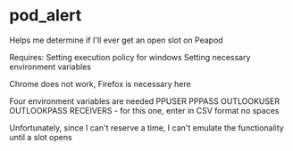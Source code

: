# pod_alert
Helps me determine if I'll ever get an open slot on Peapod

Requires:
Setting execution policy for windows
Setting necessary environment variables

Chrome does not work, Firefox is necessary here

Four environment variables are needed
PPUSER
PPPASS
OUTLOOKUSER
OUTLOOKPASS
RECEIVERS - for this one, enter in CSV format no spaces

Unfortunately, since I can't reserve a time, I can't emulate the functionality until a slot opens